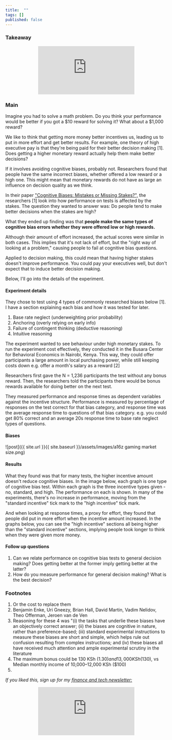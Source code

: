 ```yaml
---
title:  ""  
tags: []
published: false
---
```


### Takeaway

<style>
      .iframe-container {
        overflow: hidden;        
        padding-top: 50%; <!-- Calculated from the aspect ration of the content (in case of 16:9 it is 9/16= 0.5625) -->
        position: relative;
      }
      .iframe-container iframe { 
         border: 0;
         height: 100%; <!-- Finally, width and height are set to 100% so the iframe takes up 100% of the containers space. -->
         left: 0;
         position: absolute;
         top: 0;
         width: 100%;
         display: block;
         margin: 0 auto; <!-- center image -->
      }
      <!-- 4x3 Aspect Ratio -->
      .iframe-container-4x3 {
        padding-top: 75%;
      }
</style> 

<div class="iframe-container-4x3">
  <p align="center"><iframe src="https://avoidboringpeople.substack.com/embed" frameborder="0" scrolling="no"> </iframe></p>
</div>

### Main

Imagine you had to solve a math problem. Do you think your performance would be better if you got a $10 reward for solving it? What about a $1,000 reward? 

We like to think that getting more money better incentives us, leading us to put in more effort and get better results. For example, one theory of high executive pay is that they're being paid for their better decision making \[1\]. Does getting a higher monetary reward actually help them make better decisions?

If it involves avoiding cognitive biases, probably not. Researchers found that people have the same incorrect biases, whether offered a low reward or a high one. This might mean that monetary rewards do not have as large an influence on decision quality as we think. 

In their paper ["Cognitive Biases: Mistakes or Missing Stakes?",](https://www.ifo.de/DocDL/cesifo1_wp8168.pdf "pdf") the researchers \[1\] look into how performance on tests is affected by the stakes. The question they wanted to answer was: Do people tend to make better decisions when the stakes are high?

What they ended up finding was that **people make the same types of cognitive bias errors whether they were offered low or high rewards.** 

Although their amount of effort increased, the actual scores were similar in both cases. This implies that it's not lack of effort, but the "right way of looking at a problem," causing people to fail at cognitive bias questions.

Applied to decision making, this could mean that having higher stakes doesn't improve performance. You could pay your executives well, but don't expect that to induce better decision making.

Below, I'll go into the details of the experiment.

#### Experiment details

They chose to test using 4 types of commonly researched biases below \[1\]. I have a section explaining each bias and how it was tested for later.

1. Base rate neglect (underweighting prior probability)
2. Anchoring (overly relying on early info)
3. Failure of contingent thinking (deductive reasoning)
4. Intuitive reasoning

The experiment wanted to see behaviour under high monetary stakes. To run the experiment cost effectively, they conducted it in the Busara Center for Behavioral Economics in Nairobi, Kenya. This way, they could offer participants a large amount in local purchasing power, while still keeping costs down e.g. offer a month's salary as a reward \[2\]

Researchers first gave the N = 1,236 participants the test without any bonus reward. Then, the researchers told the participants there would be bonus rewards available for doing better on the next test. 

They measured performance and response times as dependent variables against the incentive structure. Performance is measured by percentage of responses on the test correct for that bias category, and response time was the average response time to questions of that bias category. e.g. you could get 80% correct and an average 20s response time to base rate neglect types of questions.

#### Biases



![post]({{ site.url }}{{ site.baseurl }}/assets/images/a16z gaming market size.png)

#### Results

What they found was that for many tests, the higher incentive amount doesn't reduce cognitive biases. In the image below, each graph is one type of cognitive bias test. Within each graph is the three incentive types given - no, standard, and high. The performance on each is shown. In many of the experiments, there's no increase in performance, moving from the "standard incentive" tick mark to the "high incentive" tick mark.

And when looking at response times, a proxy for effort, they found that people did put in more effort when the incentive amount increased. In the graphs below, you can see the "high incentive" sections all being higher than the "standard incentive" sections, implying people took longer to think when they were given more money.

#### Follow up questions

1. Can we relate performance on cognitive bias tests to general decision making? Does getting better at the former imply getting better at the latter?
2. How do you measure performance for general decision making? What is the best decision?

### Footnotes

1. Or the cost to replace them
1. Benjamin Enke, Uri Gneezy, Brian Hall, David Martin, Vadim Nelidov, Theo Offerman, Jeroen van de Ven 
1. Reasoning for these 4 was "(i) the tasks that underlie these biases have an objectively correct answer; (ii) the biases are cognitive in nature, rather than preference-based; (iii) standard experimental instructions to measure these biases are short and simple, which helps rule out confusion resulting from complex instructions; and (iv) these biases all have received much attention and ample experimental scrutiny in the literature
2. The maximum bonus could be 130 KSh ($1.30) and 13,000 KSh ($130), vs Median monthly income of 10,000–12,000 KSh ($100)
3. 


*If you liked this, sign up for my [finance and tech newsletter:](https://avoidboringpeople.substack.com/ "ABP")*

<div class="iframe-container-4x3">
  <p align="center"><iframe src="https://avoidboringpeople.substack.com/embed" frameborder="0" scrolling="no"> </iframe></p>
</div>
